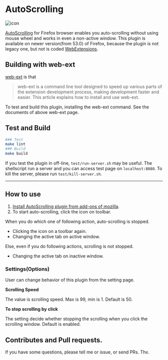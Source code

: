 AutoScrolling
=============

![icon][icon]


[AutoScrolling] for Firefox browser enables you auto-scrolling without using
mouse wheel and works in even a non-active window. This plugin
is available on newer version(from 53.0) of Firefox, because the plugin is not
legacy one, but not is coded [WebExtensions].


## Building with web-ext

[web-ext] is that

> web-ext is a command line tool designed to speed up various parts of the
> extension development process, making development faster and easier. This
> article explains how to install and use web-ext.

To test and build this plugin, installing the web-ext command.  See the
documents of above web-ext page.

## Test and Build

```sh
### Test
make lint
### Build
make build
```

If you test the plugin in off-line, `test/run-server.sh` may be useful.
The shellscript run a server and you can access test page on
`localhost:8080`. To kill the server, please run `test/kill-server.sh`.

---


## How to use

1. [Install AutoScrolling plugin from add-ons of mozilla][AutoScrolling].
2. To start auto-scrolling, click the icon on toolbar.

When you do which one of following action, auto-scrolling is stopped.

- Clicking the icon on a toolbar again.
- Changing the active tab on active window.

Else, even if you do following actions, scrolling is not stopped.

- Changing the active tab on inactive window.


### Settings(Options)

User can change behavior of this plugin from the setting page.

__Scrolling Speed__

The value is scrolling speed. Max is 99, min is 1. Default is 50.

__To stop scrolling by click__

The setting decide whether stopping the scrolling when you click the scrolling
window. Default is enabled.


## Contributes and Pull requests.

If you have some questions, please tell me or issue, or send PRs. Thx.


[AutoScrolling]: https://addons.mozilla.org/ja/firefox/addon/autoscrolling/
[WebExtensions]: https://developer.mozilla.org/en-US/Add-ons/WebExtensions
[icon]: https://addons.cdn.mozilla.net/user-media/addon_icons/840/840622-64.png
[web-ext]: https://developer.mozilla.org/en-US/Add-ons/WebExtensions/Getting_started_with_web-ext
